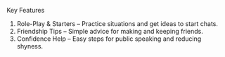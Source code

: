 Key Features
1. Role-Play & Starters – Practice situations and get ideas to start chats.
2. Friendship Tips – Simple advice for making and keeping friends.
3. Confidence Help – Easy steps for public speaking and reducing shyness.
